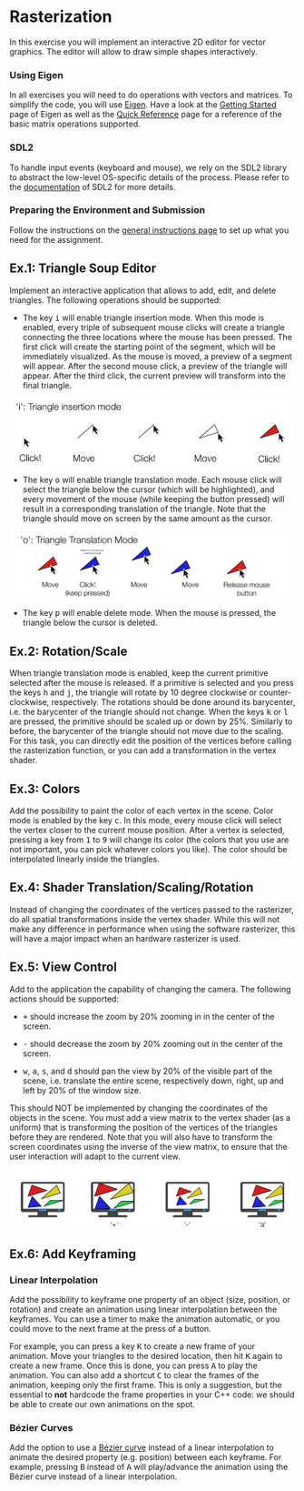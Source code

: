 Rasterization
=============

In this exercise you will implement an interactive 2D editor for vector graphics. The editor will allow to draw simple shapes interactively.

### Using Eigen

In all exercises you will need to do operations with vectors and matrices. To simplify the code, you will use [Eigen](http://eigen.tuxfamily.org/).
Have a look at the [Getting Started](http://eigen.tuxfamily.org/dox/GettingStarted.html) page of Eigen as well as the [Quick Reference](http://eigen.tuxfamily.org/dox/group__QuickRefPage.html}) page for a reference of the basic matrix operations supported.

### SDL2

To handle input events (keyboard and mouse), we rely on the SDL2 library to abstract the low-level OS-specific details of the process. Please refer to the [documentation](https://www.libsdl.org) of SDL2 for more details.

### Preparing the Environment and Submission

Follow the instructions on the [general instructions page](../RULES.md) to set up what you need for the assignment.

Ex.1: Triangle Soup Editor
--------------------------

Implement an interactive application that allows to add, edit, and delete triangles. The following operations should be supported:

- The key <kbd>i</kbd> will enable triangle insertion mode. When this mode is enabled, every triple of subsequent mouse clicks will create a triangle connecting the three locations where the mouse has been pressed. The first click will create the starting point of the segment, which will be immediately visualized. As the mouse is moved, a preview of a segment will appear. After the second mouse click, a preview of the triangle will appear. After the third click, the current preview will transform into the final triangle.

![image](img/i.png)

- The key <kbd>o</kbd> will enable triangle translation mode. Each mouse click will select the triangle below the cursor (which will be highlighted), and every movement of the mouse (while keeping the button pressed) will result in a corresponding translation of the triangle. Note that the triangle should move on screen by the same amount as the cursor.

![image](img/o.png)

- The key <kbd>p</kbd> will enable delete mode. When the mouse is pressed, the triangle below the cursor is deleted.


Ex.2: Rotation/Scale
--------------------

When triangle translation mode is enabled, keep the current primitive selected after the mouse is released. If a primitive is selected and you press the keys <kbd>h</kbd> and <kbd>j</kbd>, the triangle will rotate by 10 degree clockwise or counter-clockwise, respectively. The rotations should be done around its barycenter, i.e. the barycenter of the triangle should not change. When the keys <kbd>k</kbd> or <kbd>l</kbd> are pressed, the primitive should be scaled up or down by 25%. Similarly to before, the barycenter of the triangle should not move due to the scaling. For this task, you can directly edit the position of the vertices before calling the rasterization function, or you can add a transformation in the vertex shader.

Ex.3: Colors
------------

Add the possibility to paint the color of each vertex in the scene. Color mode is enabled by the key <kbd>c</kbd>. In this mode, every mouse click will select the vertex closer to the current mouse position. After a vertex is selected, pressing a key from <kbd>1</kbd> to <kbd>9</kbd> will change its color (the colors that you use are not important, you can pick whatever colors you like). The color should be interpolated linearly inside the triangles.


Ex.4: Shader Translation/Scaling/Rotation
----------------------------------------------------

Instead of changing the coordinates of the vertices passed to the rasterizer, do all spatial transformations inside the vertex shader. While this will not make any difference in performance when using the software rasterizer, this will have a major impact when an hardware rasterizer is used.

Ex.5: View Control
------------------

Add to the application the capability of changing the camera. The following actions should be supported:

- <kbd>+</kbd> should increase the zoom by 20% zooming in in the center of the screen.

- <kbd>-</kbd> should decrease the zoom by 20% zooming out in the center of the screen.

- <kbd>w</kbd>, <kbd>a</kbd>, <kbd>s</kbd>, and <kbd>d</kbd> should pan the view by 20% of the visible part of the scene, i.e. translate the entire scene, respectively down, right, up and left by 20% of the window size.

This should NOT be implemented by changing the coordinates of the objects in the scene. You must add a view matrix to the vertex shader (as a uniform) that is transforming the position of the vertices of the triangles before they are rendered. Note that you will also have to transform the screen coordinates using the inverse of the view matrix, to ensure that the user interaction will adapt to the current view. ![image](img/view.png)


Ex.6: Add Keyframing
--------------------

### Linear Interpolation

Add the possibility to keyframe one property of an object (size, position, or rotation) and create an animation using linear interpolation between the keyframes. You can use a timer to make the animation automatic, or you could move to the next frame at the press of a button.

For example, you can press a key <kbd>K</kbd> to create a new frame of your animation. Move your triangles to the desired location, then hit <kbd>K</kbd> again to create a new frame. Once this is done, you can press <kbd>A</kbd> to play the animation. You can also add a shortcut <kbd>C</kbd> to clear the frames of the animation, keeping only the first frame. This is only a suggestion, but the essential to **not** hardcode the frame properties in your C++ code: we should be able to create our own animations on the spot.

### Bézier Curves

Add the option to use a [Bézier curve](https://en.wikipedia.org/wiki/B%C3%A9zier_curve) instead of a linear interpolation to animate the desired property (e.g. position) between each keyframe. For example, pressing <kbd>B</kbd> instead of <kbd>A</kbd> will play/advance the animation using the Bézier curve instead of a linear interpolation.